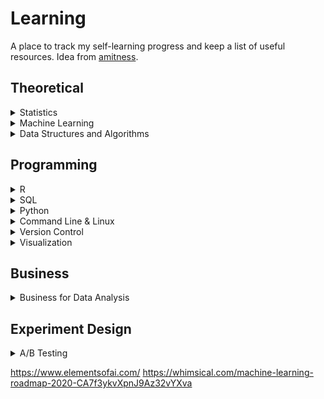# Learning
A place to track my self-learning progress and keep a list of useful resources. Idea from [amitness](https://github.com/amitness).

## Theoretical

<details>
<summary>Statistics </summary>

|Concept|Resource|Done|
|---|------|:---:|
|Linear Regression|[Book: Statistical Learning Ch.3](https://www.statlearning.com/)|:white_check_mark:|
||[StatQuest: Linear Regression, Clearly Explained!!!](https://www.youtube.com/watch?v=7ArmBVF2dCs&t=0s)|✓|
||[StatQuest: Multiple Regression, Clearly Explained!!!](https://www.youtube.com/watch?v=EkAQAi3a4js)|✓|
||[StatQuest: Using Linear Models for t tests and ANOVA, Clearly Explained!!!](https://www.youtube.com/watch?v=R7xd624pR1A)||
||[StatQuest: Design Matrices For Linear Models, Clearly Explained!!!](https://www.youtube.com/watch?v=LoocDAbgwlM)||
|Probability|[Seeing Theory: A visual introduction to probability and statistics](https://seeing-theory.brown.edu/index.html#secondPage)||
||[StatQuest: Probability is not Likelihood. Find out why!!!](https://www.youtube.com/watch?v=pYxNSUDSFH4)||
|Metrics|[StatQuest: R-squared, Clearly Explained!!!](https://www.youtube.com/watch?v=bMccdk8EdGo)|✓|
|Hypothesis Testing|[StatQuest: Hypothesis Testing and The Null Hypothesis, Clearly Explained!!!](https://www.youtube.com/watch?v=0oc49DyA3hU)|✓|
||[StatQuest: p-values: What they are and how to interpret them](https://www.youtube.com/watch?v=vemZtEM63GY)|✓|
||[StatQuest: p-hacking: What it is and how to avoid it!](https://www.youtube.com/watch?v=HDCOUXE3HMM)||


</details>

<details>
<summary>Machine Learning</summary>

|Concept|Resource|Done|
|---|---|:---:|
|Fundamentals|[Book: The StatQuest Illustrated Guide to Machine Learning](https://statquest.org/statquest-store/)|✓|
||[StatQuest: Machine Learning Fundamentals: Cross Validation](https://www.youtube.com/watch?v=fSytzGwwBVw)|✓|
||[StatQuest: Machine Learning Fundamentals: The Confusion Matrix](https://www.youtube.com/watch?v=Kdsp6soqA7o&list=PLblh5JKOoLUJUNlfvCNhJMNjNNpt5ljcR)|✓|
|Classification|[Book: Statistical Learning Ch.4](https://www.statlearning.com/): (Multiple) Logistic Regression, Linear/Quadratic Discriminant Analysis|✓|
||[StatQuest Playlist: Logistic Regression](https://www.youtube.com/playlist?list=PLblh5JKOoLUKxzEP5HA2d-Li7IJkHfXSe): Coefficients, MLE, R-squared, p-value, Saturated Models & Deviance|✓|
||[StatQuest: Naive Bayes, Clearly Explained!!!](https://www.youtube.com/watch?v=O2L2Uv9pdDA)|✓|
|Resampling|[Book: Statistical Learning Ch.5](https://www.statlearning.com/): Cross Validation, Bootstrap|✓|
||[StatQuest: Machine Learning Fundamentals: Cross Validation](https://www.youtube.com/watch?v=fSytzGwwBVw)|✓|
|Selection & Regularization|[Book: Statistical Learning Ch.6](https://www.statlearning.com/): Model Selection (Best Subset, Forward/Backward Stepwise, Hybrid), Model Validation (Cp, AIC, BIC, adjusted R-Squared), Shrinkage Methods (Ridge, Lasso), Dimension Reduction (PCA, Partial Least Squares)|✓|
|Beyond Linearity|[Book: Statistical Learning Ch.7](https://www.statlearning.com/): Polynomial Regression, Step Functions, Splines, Local Regression, Generalized Additive Models (GAM)||
|Decision Trees|[Book: Statistical Learning Ch.8](https://www.statlearning.com/): Regression Trees, Pruning, Classification Trees, Bagging (Bootstrap Aggregation), Random Forests, Boosting||
||[StatQuest: Decision and Classification Trees, Clearly Explained!!!](https://www.youtube.com/watch?v=_L39rN6gz7Y)|✓|
||[StatQuest: Regression Trees, Clearly Explained!!!](https://www.youtube.com/watch?v=g9c66TUylZ4)|✓|
||[StatQuest: How to Prune Regression Trees, Clearly Explained!!!](https://www.youtube.com/watch?v=D0efHEJsfHo)||
||[StatQuest: Random Forests Part 1 - Building, Using and Evaluating](https://www.youtube.com/watch?v=J4Wdy0Wc_xQ)||
||[StatQuest: Random Forests Part 2: Missing data and clustering](https://www.youtube.com/watch?v=sQ870aTKqiM)||
||[StatQuest: AdaBoost, Clearly Explained](https://www.youtube.com/watch?v=LsK-xG1cLYA)||
|Neural Networks|[Article: The Neural Network Zoo](https://www.asimovinstitute.org/neural-network-zoo/)||
||[Statquest: Neural Networks Pt. 1: Inside the Black Box](https://www.youtube.com/watch?v=CqOfi41LfDw)|✓|
||[Statquest: Neural Networks Pt. 2: Backpropagation Main Ideas](https://www.youtube.com/watch?v=IN2XmBhILt4)|✓|
||[Statquest: Neural Networks Pt. 3: ReLU In Action!!!](https://www.youtube.com/watch?v=68BZ5f7P94E)|✓|
||[Statquest: Neural Networks Pt. 4: Multiple Inputs and Outputs](https://www.youtube.com/watch?v=83LYR-1IcjA)|✓|
||[Statquest: Recurrent Neural Networks (RNNs), Clearly Explained!!!](https://www.youtube.com/watch?v=AsNTP8Kwu80)|✓|
||[Statquest: Long Short-Term Memory (LSTM), Clearly Explained](https://www.youtube.com/watch?v=YCzL96nL7j0)|✓|
||[Statquest: Tensors for Neural Networks, Clearly Explained!!!](https://www.youtube.com/watch?v=L35fFDpwIM4)|✓|
</details>

<details>
<summary>Data Structures and Algorithms </summary>

|Concept|Resource|Done|
|---|---|:---:|
||[Book: Grokking Algorithms](https://www.manning.com/books/grokking-algorithms)| |
</details>


## Programming
<details>
<summary> R </summary>

|Concept|Resource|Done|
|---|---|:---:|
||[Five tips to improve your R code](https://drsimonj.svbtle.com/five-simple-tricks-to-improve-your-r-code)|✓|
</details>
<details>
<summary> SQL </summary>

|Concept|Resource|Done|
|---|---|:---:|
||[SQLZOO](https://sqlzoo.net/wiki/SQL_Tutorial)|✓|
||[DataQuest: SQL Fundamentals](https://www.dataquest.io/path/sql-skills/)|✓|
||[DataQuest: Intermediate SQL For Data Analysis](https://www.dataquest.io/course/sql-joins-relations/)|✓|
</details>

<details>
<summary> Python </summary>

|Concept|Resource|Done|
|---|---|:---:|
|Base|[Article: Python for Machine Learning](https://madewithml.com/courses/foundations/python/#sets)|✓|
||[Article: A Guide to Python's Magic Methods](https://rszalski.github.io/magicmethods/) class oriented programming||
||[DataQuest: Introduction to Python Programming](https://www.dataquest.io/course/introduction-to-python/)|✓|
||[DataQuest: Introduction to Pandas and NumPy for Data Analysis](https://www.dataquest.io/course/pandas-fundamentals/)|✓|
||[DataQuest: Advanced Python Functions for Data Science](https://www.dataquest.io/course/python-advanced-functions/#course-outline-sec)||
|NumPy|[Article: A Visual Intro to NumPy and Data Representation](https://jalammar.github.io/visual-numpy/)|✓|
||[Article: NumPy for Machine Learning](https://madewithml.com/courses/foundations/numpy/)|✓|
||[GitHub: 100 numpy exercises](https://github.com/rougier/numpy-100)||
|Pandas|[Visualizing Pandas' Pivoting and Reshaping Functions](https://jalammar.github.io/visualizing-pandas-pivoting-and-reshaping/)||
||[A Gentle Visual Intro to Data Analysis in Python Using Pandas](https://jalammar.github.io/gentle-visual-intro-to-data-analysis-python-pandas/)||
||[Article: Pandas for Machine Learning](https://madewithml.com/courses/foundations/pandas/)||
||[Kaggle Course: Pandas ](https://www.kaggle.com/learn/pandas)|✓|
|Regular Expressions|[YouTube: Learn Regular Expressions In 20 Minutes](https://www.youtube.com/watch?v=rhzKDrUiJVk)|✓|
||[DataQuest: Advanced Data Cleaning in Python](https://www.dataquest.io/course/python-data-cleaning-advanced/)|✓|
||[DataQuest: Introduction to Data Visualization in Python](https://www.dataquest.io/course/exploratory-data-visualization/)|✓|
|Jupyter|[DataQuest: Python Functions and Jupyter Notebook](https://www.dataquest.io/course/python-functions-and-jupyter-notebook/)|✓|
|Scikit-learn|[DataQuest: Intermediate Machine Learning in Python](https://www.dataquest.io/course/machine-learning-intermediate/)|✓|
||[DataQuest: Decision Tree Modeling in Python](https://www.dataquest.io/course/decision-trees/)|✓|
||[DataQuest: Introduction to Deep Learning](https://www.dataquest.io/course/deep-learning-fundamentals/)|✓|
|Spark|[DataQuest: Analyzing Large Datasets in Spark and Map-Reduce](https://www.dataquest.io/course/spark-map-reduce/)||
|PyTorch|[Article: PyTorch Fundamentals](https://madewithml.com/courses/foundations/pytorch/)||
|Concurrency|[Speeding Up Python with Concurrency, Parallelism, and asyncio](https://testdriven.io/blog/concurrency-parallelism-asyncio/#objectives)||
||[Python Concurrency: The Tricky Bits](https://python.hamel.dev/concurrency/)||
|Packages|[Push and pull: when and why to update your dependencies](https://pythonspeed.com/articles/when-update-dependencies/)||

</details>

<details>
<summary> Command Line & Linux </summary>

|Concept|Resource|Done|
|---|---|:---:|
|Command Line|[DataQuest: Command Line for Data Science](https://www.dataquest.io/course/command-line-elements/)|✓|
||[DataQuest: Text Processing for Data Science](https://www.dataquest.io/course/text-processing-cli/)|✓|
||[DataQuest: Intermediate Command Line for Data Science](https://www.dataquest.io/course/command-line-intermediate/)||

</details>

<details>
<summary> Version Control </summary>

|Concept|Resource|Done|
|---|---|:---:|
|Git|[DataQuest: Introduction to Git and Version Control](https://www.dataquest.io/course/git-and-vcs/)||
||[Thoughtbot: Mastering Git](https://thoughtbot.com/upcase/mastering-git)||


</details>

<details>
<summary> Visualization </summary>
 
|Concept|Resource|Done|
|---|---|:---:|  
|Looker|[Google Cloud: Saving and Editing Looks](https://cloud.google.com/looker/docs/saving-and-editing-looks)||
||[Google Cloud: Exploring Data](https://cloud.google.com/looker/docs/exploring-data)||
</details>  

## Business 
<details>
<summary> Business for Data Analysis </summary>

|Concept|Resource|Done|
|---|---|:---:|
||[DataQuest: Data Analysis For Business in Python](https://www.dataquest.io/course/data-analysis-business/)|✓|

</details>

## Experiment Design
<details>
<summary> A/B Testing </summary>

|Concept|Resource|Done|
|---|---|:---:|
||[Book: Trustworthy Online Controlled Experiments: A Practical Guide to A/B Testing](https://experimentguide.com/)||
</details>
  
  
  https://www.elementsofai.com/
  https://whimsical.com/machine-learning-roadmap-2020-CA7f3ykvXpnJ9Az32vYXva

